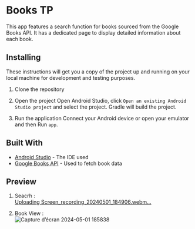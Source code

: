 # Books TP

This app features a search function for books sourced from the Google Books API. It has a dedicated page to display detailed information about each book.

## Installing

These instructions will get you a copy of the project up and running on your local machine for development and testing purposes.

1. Clone the repository

2. Open the project
   Open Android Studio, click `Open an existing Android Studio project` and select the project. Gradle will build the project.

3. Run the application
   Connect your Android device or open your emulator and then Run `app`.

## Built With
* [Android Studio](https://developer.android.com/studio) - The IDE used
* [Google Books API](https://www.googleapis.com/books/v1/volumes) - Used to fetch book data

## Preview
1. Seacrh : <br/>
[Uploading Screen_recording_20240501_184906.webm…]()<br/>

2. Book View : <br/>
![Capture d’écran 2024-05-01 185838](https://github.com/otari2002/books_TP/assets/53525728/5ba2bb63-7550-45d5-8ee8-f6bc36dde0b0)
